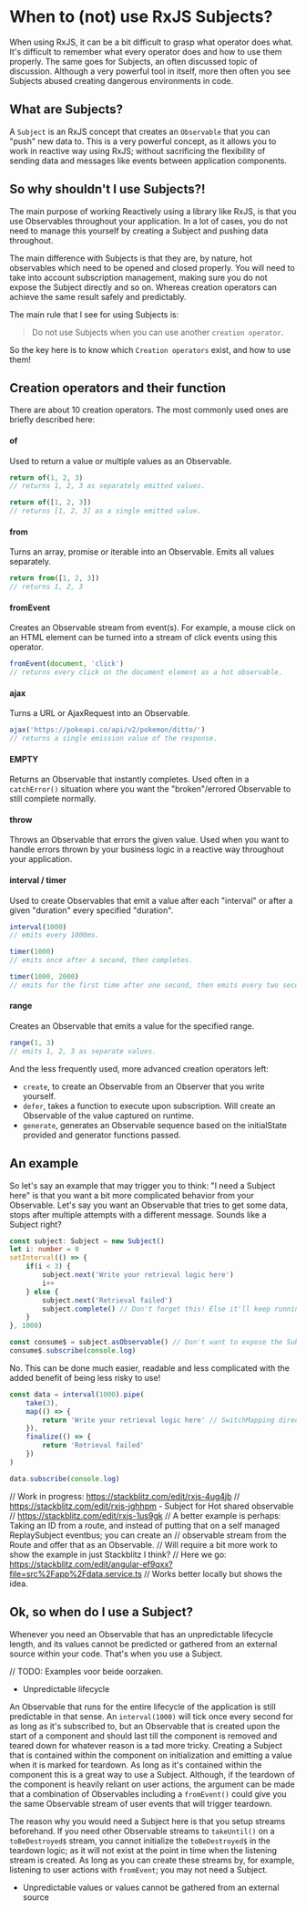 # When to (not) use RxJS Subjects?

When using RxJS, it can be a bit difficult to grasp what operator does what. It's difficult to remember what every operator does and how to use them properly. The same goes for Subjects, an often discussed topic of discussion. Although a very powerful tool in itself, more then often you see Subjects abused creating dangerous environments in code.

##  What are Subjects?

A `Subject` is an RxJS concept that creates an `Observable` that you can "push" new data to. This is a very powerful concept, as it allows you to work in reactive way using RxJS; without sacrificing the flexibility of sending data and messages like events between application components.

## So why shouldn't I use Subjects?!

The main purpose of working Reactively using a library like RxJS, is that you use Observables throughout your application. In a lot of cases, you do not need to manage this yourself by creating a Subject and pushing data throughout.

The main difference with Subjects is that they are, by nature, hot observables which need to be opened and closed properly. You will need to take into account subscription management, making sure you do not expose the Subject directly and so on. Whereas creation operators can achieve the same result safely and predictably.

The main rule that I see for using Subjects is: 
>Do not use Subjects when you can use another `creation operator`.

So the key here is to know which `Creation operators` exist, and how to use them!

## Creation operators and their function

There are about 10 creation operators. The most commonly used ones are briefly described here:

#### of
Used to return a value or multiple values as an Observable. 

```ts
return of(1, 2, 3)
// returns 1, 2, 3 as separately emitted values.

return of([1, 2, 3])
// returns [1, 2, 3] as a single emitted value.
```

#### from
Turns an array, promise or iterable into an Observable. Emits all values separately.

```ts
return from([1, 2, 3])
// returns 1, 2, 3
```

#### fromEvent
Creates an Observable stream from event(s). For example, a mouse click on an HTML element can be turned into a stream of click events using this operator.

```ts
fromEvent(document, 'click')
// returns every click on the document element as a hot observable.
```

#### ajax
Turns a URL or AjaxRequest into an Observable. 

```ts
ajax('https://pokeapi.co/api/v2/pokemon/ditto/')
// returns a single emission value of the response.
```
#### EMPTY
Returns an Observable that instantly completes. Used often in a `catchError()` situation where you want the "broken"/errored Observable to still complete normally.

#### throw
Throws an Observable that errors the given value. Used when you want to handle errors thrown by your business logic in a reactive way throughout your application.

#### interval / timer
Used to create Observables that emit a value after each "interval" or after a given "duration" every specified "duration".

```ts
interval(1000)
// emits every 1000ms.

timer(1000)
// emits once after a second, then completes.

timer(1000, 2000)
// emits for the first time after one second, then emits every two seconds.
```

#### range
Creates an Observable that emits a value for the specified range. 

```ts
range(1, 3)
// emits 1, 2, 3 as separate values.
```

And the less frequently used, more advanced creation operators left:

- `create`, to create an Observable from an Observer that you write yourself.
- `defer`, takes a function to execute upon subscription. Will create an Observable of the value captured on runtime.
- `generate`, generates an Observable sequence based on the initialState provided and generator functions passed.

## An example

So let's say an example that may trigger you to think: "I need a Subject here" is that you want a bit more complicated behavior from your Observable. Let's say you want an Observable that tries to get some data, stops after multiple attempts with a different message. Sounds like a Subject right? 

```ts
const subject: Subject = new Subject()
let i: number = 0
setInterval(() => {
    if(i < 3) {
        subject.next('Write your retrieval logic here')
        i++
    } else {
        subject.next('Retrieval failed')
        subject.complete() // Don't forget this! Else it'll keep running in the background.
    }
}, 1000)

const consume$ = subject.asObservable() // Don't want to expose the Subject's next() and complete() functions outside of it's scope.
consume$.subscribe(console.log)
```

No. This can be done much easier, readable and less complicated with the added benefit of being less risky to use!

```ts
const data = interval(1000).pipe(
    take(3),
    map(() => {
        return 'Write your retrieval logic here' // SwitchMapping directly to another Observable is of course no problem.
    }),
    finalize(() => {
        return 'Retrieval failed'
    })
)

data.subscribe(console.log)
```

// Work in progress: https://stackblitz.com/edit/rxjs-4ug4jb
// https://stackblitz.com/edit/rxjs-jghhpm - Subject for Hot shared observable
// https://stackblitz.com/edit/rxjs-1us9gk
// A better example is perhaps: Taking an ID from a route, and instead of putting that on a self managed ReplaySubject eventbus; you can create an
// observable stream from the Route and offer that as an Observable.
// Will require a bit more work to show the example in just Stackblitz I think?
// Here we go: https://stackblitz.com/edit/angular-ef9qxx?file=src%2Fapp%2Fdata.service.ts
// Works better locally but shows the idea.


## Ok, so when do I use a Subject?

Whenever you need an Observable that has an unpredictable lifecycle length, and its values cannot be predicted or gathered from an external source within your code. That's when you use a Subject.

// TODO: Examples voor beide oorzaken.
- Unpredictable lifecycle

An Observable that runs for the entire lifecycle of the application is still predictable in that sense. An `interval(1000)` will tick once every second for as long as it's subscribed to, but an Observable that is created upon the start of a component and should last till the component is removed and teared down for whatever reason is a tad more tricky. Creating a Subject that is contained within the component on initialization and emitting a value when it is marked for teardown. As long as it's contained within the component this is a great way to use a Subject. 
Although, if the teardown of the component is heavily reliant on user actions, the argument can be made that a combination of Observables including a `fromEvent()` could give you the same Observable stream of user events that will trigger teardown.

The reason why you would need a Subject here is that you setup streams beforehand. If you need other Observable streams to `takeUntil()` on a `toBeDestroyed$` stream, you cannot initialize the `toBeDestroyed$` in the teardown logic; as it will not exist at the point in time when the listening stream is created. As long as you can create these streams by, for example, listening to user actions with `fromEvent`; you may not need a Subject.

- Unpredictable values or values cannot be gathered from an external source

